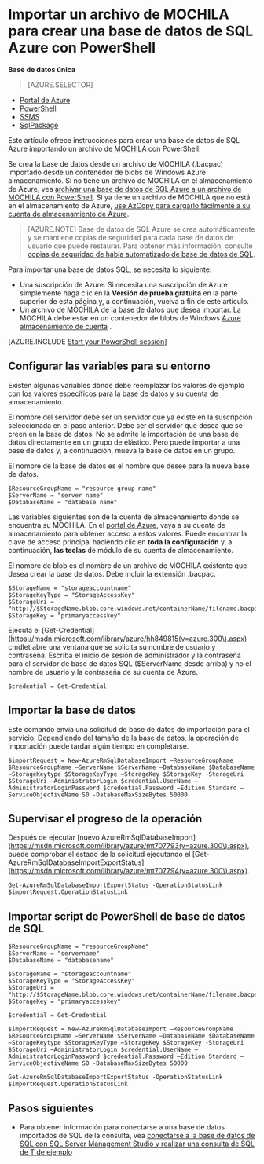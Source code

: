 <properties
    pageTitle="Importar un archivo de MOCHILA para crear una base de datos de SQL Azure con PowerShell | Microsoft Azure"
    description="Importar un archivo de MOCHILA para crear una base de datos de SQL Azure con PowerShell"
    services="sql-database"
    documentationCenter=""
    authors="stevestein"
    manager="jhubbard"
    editor=""/>

<tags
    ms.service="sql-database"
    ms.devlang="NA"
    ms.topic="article"
    ms.tgt_pltfrm="powershell"
    ms.workload="data-management"
    ms.date="08/31/2016"
    ms.author="sstein"/>

# <a name="import-a-bacpac-file-to-create-an-azure-sql-database-by-using-powershell"></a>Importar un archivo de MOCHILA para crear una base de datos de SQL Azure con PowerShell

**Base de datos única**

> [AZURE.SELECTOR]
- [Portal de Azure](sql-database-import.md)
- [PowerShell](sql-database-import-powershell.md)
- [SSMS](sql-database-cloud-migrate-compatible-import-bacpac-ssms.md)
- [SqlPackage](sql-database-cloud-migrate-compatible-import-bacpac-sqlpackage.md)

Este artículo ofrece instrucciones para crear una base de datos de SQL Azure importando un archivo de [MOCHILA](https://msdn.microsoft.com/library/ee210546.aspx#Anchor_4) con PowerShell.

Se crea la base de datos desde un archivo de MOCHILA (.bacpac) importado desde un contenedor de blobs de Windows Azure almacenamiento. Si no tiene un archivo de MOCHILA en el almacenamiento de Azure, vea [archivar una base de datos de SQL Azure a un archivo de MOCHILA con PowerShell](sql-database-export-powershell.md). Si ya tiene un archivo de MOCHILA que no está en el almacenamiento de Azure, [use AzCopy para cargarlo fácilmente a su cuenta de almacenamiento de Azure](../storage/storage-use-azcopy.md#blob-upload).

> [AZURE.NOTE] Base de datos de SQL Azure se crea automáticamente y se mantiene copias de seguridad para cada base de datos de usuario que puede restaurar. Para obtener más información, consulte [copias de seguridad de había automatizado de base de datos de SQL](sql-database-automated-backups.md).


Para importar una base de datos SQL, se necesita lo siguiente:

- Una suscripción de Azure. Si necesita una suscripción de Azure simplemente haga clic en la **Versión de prueba gratuita** en la parte superior de esta página y, a continuación, vuelva a fin de este artículo.
- Un archivo de MOCHILA de la base de datos que desea importar. La MOCHILA debe estar en un contenedor de blobs de Windows [Azure almacenamiento de cuenta](../storage/storage-create-storage-account.md) .



[AZURE.INCLUDE [Start your PowerShell session](../../includes/sql-database-powershell.md)]



## <a name="set-up-the-variables-for-your-environment"></a>Configurar las variables para su entorno

Existen algunas variables dónde debe reemplazar los valores de ejemplo con los valores específicos para la base de datos y su cuenta de almacenamiento.

El nombre del servidor debe ser un servidor que ya existe en la suscripción seleccionada en el paso anterior. Debe ser el servidor que desea que se creen en la base de datos. No se admite la importación de una base de datos directamente en un grupo de elástico. Pero puede importar a una base de datos y, a continuación, mueva la base de datos en un grupo.

El nombre de la base de datos es el nombre que desee para la nueva base de datos.

    $ResourceGroupName = "resource group name"
    $ServerName = "server name"
    $DatabaseName = "database name"


Las variables siguientes son de la cuenta de almacenamiento donde se encuentra su MOCHILA. En el [portal de Azure](https://portal.azure.com), vaya a su cuenta de almacenamiento para obtener acceso a estos valores. Puede encontrar la clave de acceso principal haciendo clic en **toda la configuración** y, a continuación, **las teclas** de módulo de su cuenta de almacenamiento.

El nombre de blob es el nombre de un archivo de MOCHILA existente que desea crear la base de datos. Debe incluir la extensión .bacpac.

    $StorageName = "storageaccountname"
    $StorageKeyType = "StorageAccessKey"
    $StorageUri = "http://$StorageName.blob.core.windows.net/containerName/filename.bacpac"
    $StorageKey = "primaryaccesskey"


Ejecuta el [Get-Credential] (https://msdn.microsoft.com/library/azure/hh849815(v=azure.300\).aspx) cmdlet abre una ventana que se solicita su nombre de usuario y contraseña. Escriba el inicio de sesión de administrador y la contraseña para el servidor de base de datos SQL ($ServerName desde arriba) y no el nombre de usuario y la contraseña de su cuenta de Azure.

    $credential = Get-Credential


## <a name="import-the-database"></a>Importar la base de datos

Este comando envía una solicitud de base de datos de importación para el servicio. Dependiendo del tamaño de la base de datos, la operación de importación puede tardar algún tiempo en completarse.

    $importRequest = New-AzureRmSqlDatabaseImport –ResourceGroupName $ResourceGroupName –ServerName $ServerName –DatabaseName $DatabaseName –StorageKeytype $StorageKeyType –StorageKey $StorageKey -StorageUri $StorageUri –AdministratorLogin $credential.UserName –AdministratorLoginPassword $credential.Password –Edition Standard –ServiceObjectiveName S0 -DatabaseMaxSizeBytes 50000


## <a name="monitor-the-progress-of-the-operation"></a>Supervisar el progreso de la operación

Después de ejecutar [nuevo AzureRmSqlDatabaseImport] (https://msdn.microsoft.com/library/azure/mt707793(v=azure.300\).aspx), puede comprobar el estado de la solicitud ejecutando el [Get-AzureRmSqlDatabaseImportExportStatus] (https://msdn.microsoft.com/library/azure/mt707794(v=azure.300\).aspx).

    Get-AzureRmSqlDatabaseImportExportStatus -OperationStatusLink $importRequest.OperationStatusLink



## <a name="sql-database-powershell-import-script"></a>Importar script de PowerShell de base de datos de SQL


    $ResourceGroupName = "resourceGroupName"
    $ServerName = "servername"
    $DatabaseName = "databasename"

    $StorageName = "storageaccountname"
    $StorageKeyType = "StorageAccessKey"
    $StorageUri = "http://$StorageName.blob.core.windows.net/containerName/filename.bacpac"
    $StorageKey = "primaryaccesskey"

    $credential = Get-Credential

    $importRequest = New-AzureRmSqlDatabaseImport –ResourceGroupName $ResourceGroupName –ServerName $ServerName –DatabaseName $DatabaseName –StorageKeytype $StorageKeyType –StorageKey $StorageKey -StorageUri $StorageUri –AdministratorLogin $credential.UserName –AdministratorLoginPassword $credential.Password –Edition Standard –ServiceObjectiveName S0 -DatabaseMaxSizeBytes 50000

    Get-AzureRmSqlDatabaseImportExportStatus -OperationStatusLink $importRequest.OperationStatusLink



## <a name="next-steps"></a>Pasos siguientes

- Para obtener información para conectarse a una base de datos importados de SQL de la consulta, vea [conectarse a la base de datos de SQL con SQL Server Management Studio y realizar una consulta de SQL de T de ejemplo](sql-database-connect-query-ssms.md)
